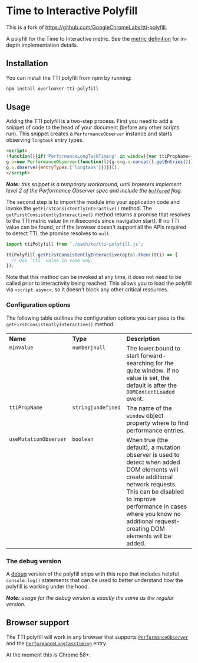 Time to Interactive Polyfill
============================

This is a fork of https://github.com/GoogleChromeLabs/tti-polyfill.

A polyfill for the Time to Interactive metric. See the [metric definition](https://goo.gl/OSmrPk) for in-depth implementation details.

## Installation

You can install the TTI polyfill from npm by running:

```sh
npm install overlooker-tti-polyfill
```

## Usage

Adding the TTI polyfill is a two-step process. First you need to add a snippet of code to the head of your document (before any other scripts run). This snippet creates a `PerformanceObserver` instance and starts observing `longtask` entry types.

```html
<script>
!function(){if('PerformanceLongTaskTiming' in window){var ttiPropName='__tti';var g=window[ttiPropName]={e:[]};
g.o=new PerformanceObserver(function(l){g.e=g.e.concat(l.getEntries())});
g.o.observe({entryTypes:['longtask']})}}();
</script>
```

*__Note:__ this snippet is a temporary workaround, until browsers implement level 2 of the Performance Observer spec and include the [`buffered`](https://w3c.github.io/performance-timeline/#dom-performanceobserverinit-buffered) flag.*

The second step is to import the module into your application code and invoke the `getFirstConsistentlyInteractive()` method. The `getFirstConsistentlyInteractive()` method returns a promise that resolves to the TTI metric value (in milliseconds since navigation start). If no TTI value can be found, or if the browser doesn't support all the APIs required to detect TTI, the promise resolves to `null`.

```js
import ttiPolyfill from './path/to/tti-polyfill.js';

ttiPolyfill.getFirstConsistentlyInteractive(opts).then((tti) => {
  // Use `tti` value in some way.
});
```

Note that this method can be invoked at any time, it does not need to be called prior to interactivity being reached. This allows you to load the polyfill via `<script async>`, so it doesn't block any other critical resources.

### Configuration options

The following table outlines the configuration options you can pass to the `getFirstConsistentlyInteractive()` method:

<table>
  <tr valign="top">
    <th align="left">Name</th>
    <th align="left">Type</th>
    <th align="left">Description</th>
  </tr>
  <tr valign="top">
    <td><code>minValue</code></td>
    <td><code>number|null</code></td>
    <td>
      The lower bound to start forward-searching for the quite window. If no value is set, the default is after the <code>DOMContentLoaded</code> event.
    </td>
  </tr>
    <tr valign="top">
    <td><code>ttiPropName</code></td>
    <td><code>string|undefined</code></td>
    <td>
      The name of the <code>window</code> object property where to find performance entries.
    </td>
  </tr>
  <tr valign="top">
    <td><code>useMutationObserver</code></td>
    <td><code>boolean</code></td>
    <td>
      When true (the default), a mutation observer is used to detect when added DOM elements will create additional network requests. This can be disabled to improve performance in cases where you know no additional request-creating DOM elements will be added.
    </td>
  </tr>
</table>

### The debug version

A [debug](https://github.com/GoogleChrome/tti-polyfill/blob/master/tti-polyfill-debug.js) version of the polyfill ships with this repo that includes helpful `console.log()` statements that can be used to better understand how the polyfill is working under the hood.

*__Note:__ usage for the debug version is exactly the same as the regular version.*

## Browser support

The TTI polyfill will work in any browser that supports [`PerformanceObserver`](https://developer.mozilla.org/en-US/docs/Web/API/PerformanceObserver) and the [`PerformanceLongTaskTiming`](https://w3c.github.io/longtasks/) entry.

At the moment this is Chrome 58+.
